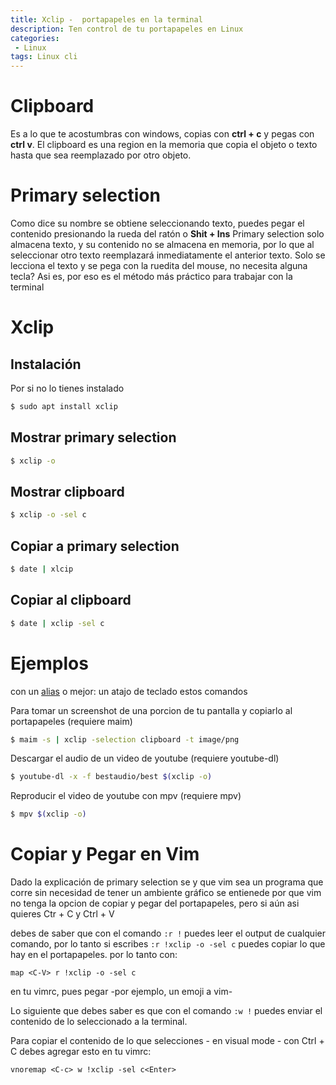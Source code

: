 ```yaml
---
title: Xclip -  portapapeles en la terminal 
description: Ten control de tu portapapeles en Linux
categories:
 - Linux
tags: Linux cli
---
```

> 

# Clipboard
Es a lo que te acostumbras con windows, copias con **ctrl + c** y pegas con **ctrl v**.
El clipboard es una region en la memoria que copia el objeto o texto hasta que sea reemplazado por otro objeto.

# Primary selection
Como dice su nombre se obtiene seleccionando texto, puedes pegar el contenido presionando la rueda del ratón o **Shit + Ins**
Primary selection solo almacena texto, y su contenido no se almacena en memoria, por lo que al seleccionar otro texto reemplazará inmediatamente el anterior texto.
Solo se lecciona el texto y se pega con la ruedita del mouse, no necesita alguna tecla? Asi es, por eso es el método más práctico para trabajar con la terminal

# Xclip

## Instalación
 Por si no lo tienes instalado
```sh
$ sudo apt install xclip
```
## Mostrar primary selection
```sh
$ xclip -o
```
## Mostrar clipboard
```sh
$ xclip -o -sel c
```

## Copiar a primary selection
```sh
$ date | xlcip 
```
## Copiar al clipboard
```sh
$ date | xclip -sel c
```

# Ejemplos
con un [alias](https://www.andyrufasto.cf/linux/2020/07/04/bash-aliases/) o mejor: un atajo de teclado estos comandos


Para tomar un screenshot de una porcion de tu pantalla y copiarlo al portapapeles (requiere maim)
```sh
$ maim -s | xclip -selection clipboard -t image/png
```
Descargar el audio de un video de youtube (requiere youtube-dl)
```sh
$ youtube-dl -x -f bestaudio/best $(xclip -o)
```
Reproducir el video de youtube con mpv (requiere mpv)
```sh
$ mpv $(xclip -o)
```

# Copiar y Pegar en Vim 

Dado la explicación de primary selection se y que vim sea un programa que corre sin necesidad de tener un ambiente gráfico se entienede por que vim no tenga la opcion de copiar y pegar del portapapeles, pero si aún asi quieres Ctr + C y Ctrl + V

debes de saber que con el comando `:r !` puedes leer el output de cualquier comando, por lo tanto si escribes `:r !xclip -o -sel c` puedes copiar lo que hay en el portapapeles.
por lo tanto con:
```
map <C-V> r !xclip -o -sel c
```
en tu vimrc, pues pegar -por ejemplo, un emoji a vim-

Lo siguiente que debes saber es que con el comando `:w !` puedes enviar el contenido de lo seleccionado a la terminal.

Para copiar el contenido de lo que selecciones - en visual mode - con Ctrl + C
debes agregar esto en tu vimrc:

```
vnoremap <C-c> w !xclip -sel c<Enter>
```

